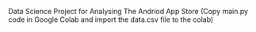 Data Science Project for Analysing The Andriod App Store (Copy main.py code in Google Colab and import the data.csv file to the colab)
